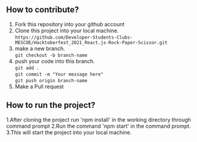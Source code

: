 ## How to contribute?

1. Fork this repository into your github account
2. Clone this project into your local machine.<br/> `https://github.com/Developer-Students-Clubs-MESCOE/Hacktoberfest_2021_React.js-Rock-Paper-Scissor.git`
3. make a new branch.<br/> `git checkout -b branch-name`
4. push your code into this branch.<br/>
   `git add .`<br/>
   `git commit -m "Your message here"`<br/>
   `git push origin branch-name`
5. Make a Pull request


## How to run the project?
1.After cloning the project run 'npm install' in the working directory through command prompt
2.Run the command 'npm start' in the command prompt.
3.This will start the project into your local machine.

